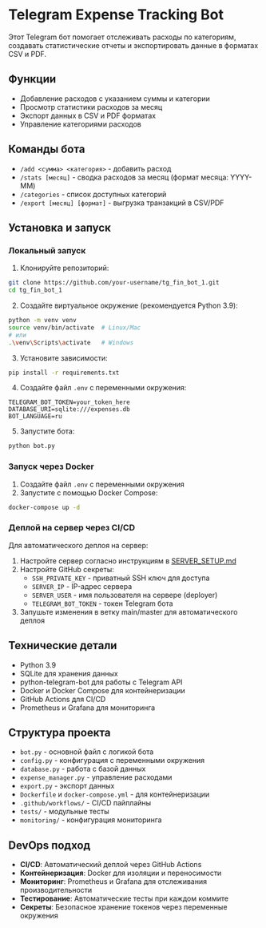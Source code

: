 # Telegram Expense Tracking Bot

Этот Telegram бот помогает отслеживать расходы по категориям, создавать статистические отчеты и экспортировать данные в форматах CSV и PDF.

## Функции

- Добавление расходов с указанием суммы и категории
- Просмотр статистики расходов за месяц 
- Экспорт данных в CSV и PDF форматах
- Управление категориями расходов

## Команды бота

- `/add <сумма> <категория>` - добавить расход
- `/stats [месяц]` - сводка расходов за месяц (формат месяца: YYYY-MM)
- `/categories` - список доступных категорий
- `/export [месяц] [формат]` - выгрузка транзакций в CSV/PDF

## Установка и запуск

### Локальный запуск

1. Клонируйте репозиторий:

```bash
git clone https://github.com/your-username/tg_fin_bot_1.git
cd tg_fin_bot_1
```

2. Создайте виртуальное окружение (рекомендуется Python 3.9):

```bash
python -m venv venv
source venv/bin/activate  # Linux/Mac
# или 
.\venv\Scripts\activate   # Windows
```

3. Установите зависимости:

```bash
pip install -r requirements.txt
```

4. Создайте файл `.env` с переменными окружения:

```
TELEGRAM_BOT_TOKEN=your_token_here
DATABASE_URI=sqlite:///expenses.db
BOT_LANGUAGE=ru
```

5. Запустите бота:

```bash
python bot.py
```

### Запуск через Docker

1. Создайте файл `.env` с переменными окружения
2. Запустите с помощью Docker Compose:

```bash
docker-compose up -d
```

### Деплой на сервер через CI/CD

Для автоматического деплоя на сервер:

1. Настройте сервер согласно инструкциям в [SERVER_SETUP.md](SERVER_SETUP.md)
2. Настройте GitHub секреты:
   - `SSH_PRIVATE_KEY` - приватный SSH ключ для доступа
   - `SERVER_IP` - IP-адрес сервера
   - `SERVER_USER` - имя пользователя на сервере (deployer)
   - `TELEGRAM_BOT_TOKEN` - токен Telegram бота
3. Запушьте изменения в ветку main/master для автоматического деплоя

## Технические детали

- Python 3.9
- SQLite для хранения данных
- python-telegram-bot для работы с Telegram API
- Docker и Docker Compose для контейнеризации
- GitHub Actions для CI/CD
- Prometheus и Grafana для мониторинга

## Структура проекта

- `bot.py` - основной файл с логикой бота
- `config.py` - конфигурация с переменными окружения
- `database.py` - работа с базой данных
- `expense_manager.py` - управление расходами
- `export.py` - экспорт данных
- `Dockerfile` и `docker-compose.yml` - для контейнеризации
- `.github/workflows/` - CI/CD пайплайны
- `tests/` - модульные тесты
- `monitoring/` - конфигурация мониторинга

## DevOps подход

- **CI/CD**: Автоматический деплой через GitHub Actions
- **Контейнеризация**: Docker для изоляции и переносимости
- **Мониторинг**: Prometheus и Grafana для отслеживания производительности
- **Тестирование**: Автоматические тесты при каждом коммите
- **Секреты**: Безопасное хранение токенов через переменные окружения 